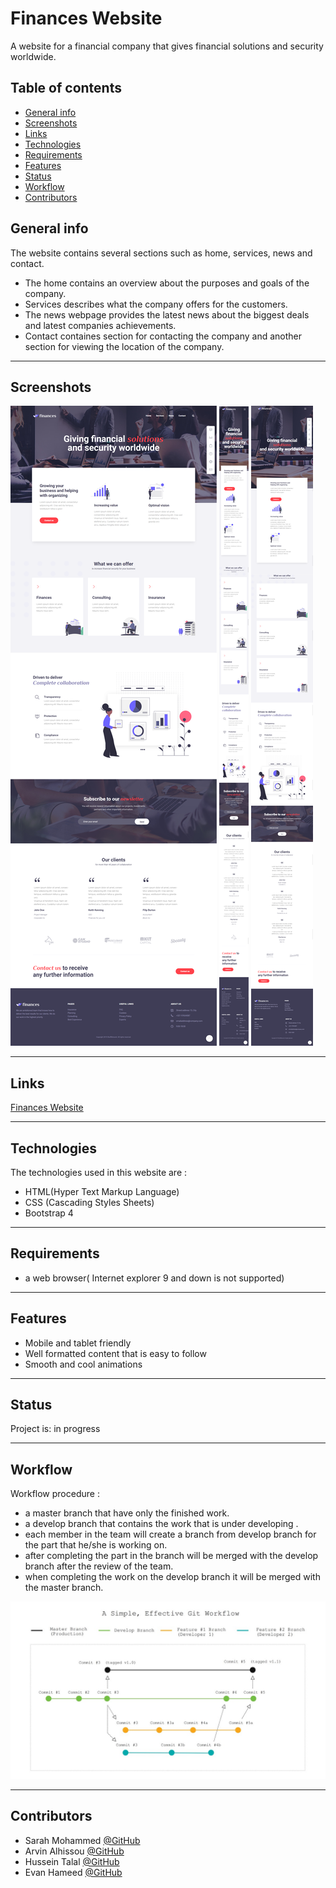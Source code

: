 # Finances Website

 A website for a financial company that gives financial solutions and security worldwide.



 ## Table of contents
* [General info](#general-info)
* [Screenshots](#screenshots)
* [Links](#links)
* [Technologies](#technologies)
* [Requirements](#requirements)
* [Features](#features)
* [Status](#status)
* [Workflow](#workflow)
* [Contributors](#contributors)


## General info 

The website contains several sections such as home, services, news and contact.
* The home contains an overview about the purposes and goals of the company.
* Services describes what the company offers for the customers.
* The news webpage provides the latest news about the biggest deals and latest companies achievements.
* Contact containes section for contacting the company and another section for viewing the location of the company.

---

## Screenshots 

![Desktop view](./imgs/screenshots/desktop-view.png)
![Tablet view](./imgs/screenshots/mobile-view.png)
![Mobile view](./imgs/screenshots/tablet-view.png)


---

## Links

[Finances Website](https://jevelin.shufflehound.com/finances/#)


---
## Technologies 

The technologies used in this website are :

* HTML(Hyper Text Markup Language)
* CSS (Cascading Styles Sheets)
* Bootstrap 4

---

## Requirements 

* a web browser( Internet explorer 9 and down is not supported)

---

## Features 

* Mobile and tablet friendly
* Well formatted content that is easy to follow
* Smooth and cool animations

--- 

## Status

Project is: in progress

---

## Workflow

Workflow procedure :

* a master branch that have only the finished work.
* a develop branch that contains the work that is under developing .
* each member in the team will create a branch from develop branch for the part that he/she is working on.
* after completing the part in the branch will be merged with the develop branch after the review of the team.
* when completing the work on the develop branch it will be merged with the master branch.

![Workflow](./imgs/screenshots/workflow.jpeg)

---
## Contributors 

- Sarah Mohammed [@GitHub](https://github.com/sara-mohammed96)
- Arvin Alhissou [@GitHub](https://github.com/Arvinalhissou)
- Hussein Talal [@GitHub](https://github.com/husseinTalal2)
- Evan Hameed [@GitHub](https://github.com/evanhameed99)
